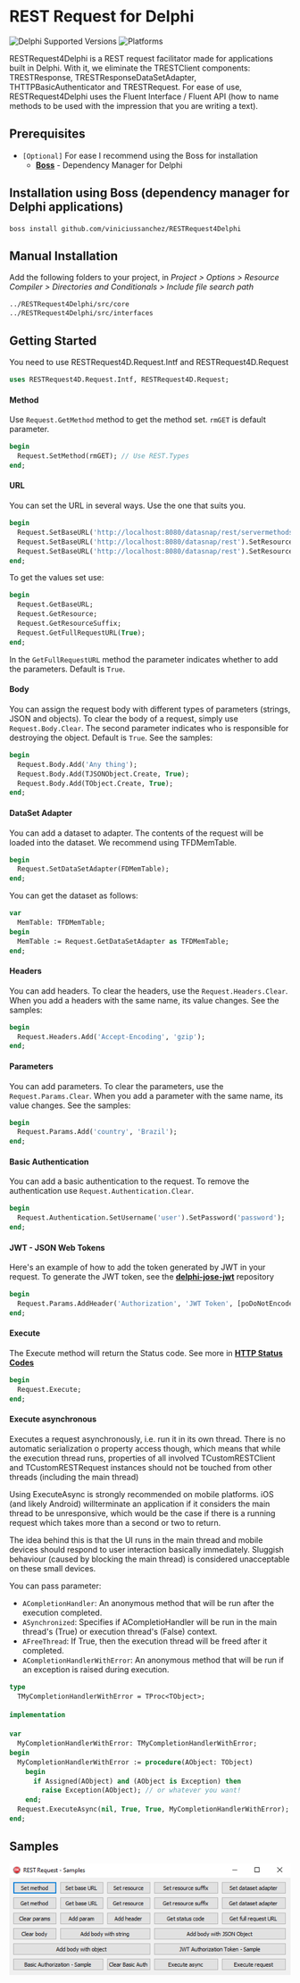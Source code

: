 # REST Request for Delphi
![Delphi Supported Versions](https://img.shields.io/badge/Delphi%20Supported%20Versions-XE3%20and%20ever-blue.svg)
![Platforms](https://img.shields.io/badge/Supported%20platforms-Win32%20and%20Win64-red.svg)
 
RESTRequest4Delphi is a REST request facilitator made for applications built in Delphi. With it, we eliminate the TRESTClient components: TRESTResponse, TRESTResponseDataSetAdapter, THTTPBasicAuthenticator and TRESTRequest. For ease of use, RESTRequest4Delphi uses the Fluent Interface / Fluent API (how to name methods to be used with the impression that you are writing a text).
 
## Prerequisites
 * `[Optional]` For ease I recommend using the Boss for installation
   * [**Boss**](https://github.com/HashLoad/boss) - Dependency Manager for Delphi
 
## Installation using Boss (dependency manager for Delphi applications)
```
boss install github.com/viniciussanchez/RESTRequest4Delphi
```

## Manual Installation
Add the following folders to your project, in *Project > Options > Resource Compiler > Directories and Conditionals > Include file search path*
```
../RESTRequest4Delphi/src/core
../RESTRequest4Delphi/src/interfaces
```

## Getting Started
You need to use RESTRequest4D.Request.Intf and RESTRequest4D.Request
```pascal
uses RESTRequest4D.Request.Intf, RESTRequest4D.Request;
```

#### Method

Use `Request.GetMethod` method to get the method set. `rmGET` is default parameter.

```pascal
begin
  Request.SetMethod(rmGET); // Use REST.Types
end;
``` 

#### URL

You can set the URL in several ways. Use the one that suits you.

```pascal
begin
  Request.SetBaseURL('http://localhost:8080/datasnap/rest/servermethods/method');
  Request.SetBaseURL('http://localhost:8080/datasnap/rest').SetResource('servermethods/method');
  Request.SetBaseURL('http://localhost:8080/datasnap/rest').SetResource('servermethods').SetResourceSuffix('method');
end;
``` 

To get the values set use:

```pascal
begin
  Request.GetBaseURL;
  Request.GetResource;
  Request.GetResourceSuffix;
  Request.GetFullRequestURL(True);
end;
```

In the `GetFullRequestURL` method the parameter indicates whether to add the parameters. Default is `True`.

#### Body

You can assign the request body with different types of parameters (strings, JSON and objects). To clear the body of a request, simply use `Request.Body.Clear`. The second parameter indicates who is responsible for destroying the object. Default is `True`. See the samples:

```pascal
begin
  Request.Body.Add('Any thing');  
  Request.Body.Add(TJSONObject.Create, True);  
  Request.Body.Add(TObject.Create, True);
end;
```

#### DataSet Adapter

You can add a dataset to adapter. The contents of the request will be loaded into the dataset. We recommend using TFDMemTable.

```pascal
begin
  Request.SetDataSetAdapter(FDMemTable);
end;
```

You can get the dataset as follows:

```pascal
var
  MemTable: TFDMemTable;
begin
  MemTable := Request.GetDataSetAdapter as TFDMemTable;
end;
```

#### Headers

You can add headers. To clear the headers, use the `Request.Headers.Clear`. When you add a headers with the same name, its value changes. See the samples:

```pascal
begin
  Request.Headers.Add('Accept-Encoding', 'gzip');
end;
```

#### Parameters

You can add parameters. To clear the parameters, use the `Request.Params.Clear`. When you add a parameter with the same name, its value changes. See the samples:

```pascal
begin
  Request.Params.Add('country', 'Brazil');
end;
```

#### Basic Authentication

You can add a basic authentication to the request. To remove the authentication use `Request.Authentication.Clear`.

```pascal
begin
  Request.Authentication.SetUsername('user').SetPassword('password');
end;
```

#### JWT - JSON Web Tokens

Here's an example of how to add the token generated by JWT in your request. To generate the JWT token, see the [**delphi-jose-jwt**](https://github.com/paolo-rossi/delphi-jose-jwt) repository

```pascal
begin
  Request.Params.AddHeader('Authorization', 'JWT Token', [poDoNotEncode]);
end;
```

#### Execute

The Execute method will return the Status code. See more in [**HTTP Status Codes**](https://httpstatuses.com/)

```pascal
begin
  Request.Execute;
end;
```

#### Execute asynchronous

Executes a request asynchronously, i.e. run it in its own thread. There is no automatic serialization o property access though, which means that while the execution thread runs, properties of all involved TCustomRESTClient and TCustomRESTRequest instances should not be touched from other threads (including the main thread) 

Using ExecuteAsync is strongly recommended on mobile platforms. iOS (and likely Android) willterminate an application if it considers the main thread to be unresponsive, which would be the case if there is a running request which takes more than a second or two to return. 

The idea behind this is that the UI runs in the main thread and mobile devices should respond to user interaction basically immediately. Sluggish behaviour (caused by blocking the main thread) is considered unacceptable on these small devices.

You can pass parameter:
 * `ACompletionHandler`: An anonymous method that will be run after the execution completed.
 * `ASynchronized`: Specifies if ACompletioHandler will be run in the main thread's (True) or execution thread's (False) context.
 * `AFreeThread`: If True, then the execution thread will be freed after it completed.
 * `ACompletionHandlerWithError`: An anonymous method that will be run if an exception is raised during execution.

```pascal
type
  TMyCompletionHandlerWithError = TProc<TObject>;

implementation

var
  MyCompletionHandlerWithError: TMyCompletionHandlerWithError;
begin
  MyCompletionHandlerWithError := procedure(AObject: TObject)
    begin
      if Assigned(AObject) and (AObject is Exception) then
        raise Exception(AObject); // or whatever you want!
    end;
  Request.ExecuteAsync(nil, True, True, MyCompletionHandlerWithError);
end;
```

## Samples

![RESTRequest4D](samples/img/Screenshot_1.png)
